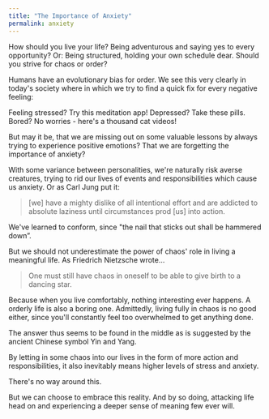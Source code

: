 ```yaml
---
title: "The Importance of Anxiety"
permalink: anxiety
---
```


How should you live your life? Being adventurous and saying yes to every opportunity? Or: Being structured, holding your own schedule dear. Should you strive for chaos or order?

Humans have an evolutionary bias for order. We see this very clearly in today's society where in which we try to find a quick fix for every negative feeling:

Feeling stressed? Try this meditation app! Depressed? Take these pills. Bored? No worries - here's a thousand cat videos!

But may it be, that we are missing out on some valuable lessons by always trying to experience positive emotions? That we are forgetting the importance of anxiety?

With some variance between personalities, we're naturally risk averse creatures, trying to rid our lives of events and responsibilities which cause us anxiety. Or as Carl Jung put it:

> [we] have a mighty dislike of all intentional effort and are addicted to absolute laziness until circumstances prod [us] into action.

We've learned to conform, since "the nail that sticks out shall be hammered down”.

But we should not underestimate the power of chaos' role in living a meaningful life. As Friedrich Nietzsche wrote...

> One must still have chaos in oneself to be able to give birth to a dancing star.

Because when you live comfortably, nothing interesting ever happens. A orderly life is also a boring one. Admittedly, living fully in chaos is no good either, since you'll constantly feel too overwhelmed to get anything done.

The answer thus seems to be found in the middle as is suggested by the ancient Chinese symbol Yin and Yang.

By letting in some chaos into our lives in the form of more action and responsibilities, it also inevitably means higher levels of stress and anxiety.

There's no way around this.

But we can choose to embrace this reality. And by so doing, attacking life head on and experiencing a deeper sense of meaning few ever will.

